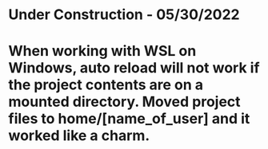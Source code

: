# Under Construction - 05/30/2022
# When working with WSL on Windows, auto reload will not work if the project contents are on a mounted directory. Moved project files to home/[name_of_user] and it worked like a charm.
